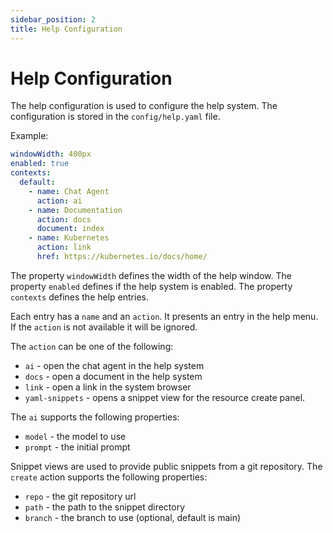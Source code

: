 ```yaml
---
sidebar_position: 2
title: Help Configuration
---
```


# Help Configuration

The help configuration is used to configure the help system. The configuration is stored in the `config/help.yaml` file.

Example:
```yaml
windowWidth: 400px
enabled: true
contexts:
  default:
    - name: Chat Agent
      action: ai
    - name: Documentation
      action: docs
      document: index
    - name: Kubernetes
      action: link
      href: https://kubernetes.io/docs/home/
```

The property `windowWidth` defines the width of the help window. The property `enabled` defines if the help system 
is enabled. The property `contexts` defines the help entries. 

Each entry has a `name` and an `action`. It presents an entry in the help menu. If the `action` is not available
it will be ignored.

The `action` can be one of the following:
- `ai` - open the chat agent in the help system
- `docs` - open a document in the help system
- `link` - open a link in the system browser
- `yaml-snippets` - opens a snippet view for the resource create panel.

The `ai` supports the following properties:
- `model` - the model to use
- `prompt` - the initial prompt

Snippet views are used to provide public snippets from a git repository. The `create` action supports the following properties:
- `repo` - the git repository url
- `path` - the path to the snippet directory
- `branch` - the branch to use (optional, default is main)
